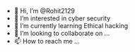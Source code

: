

- 👋 Hi, I’m @Rohit2129
- 👀 I’m interested in cyber security 
- 🌱 I’m currently learning Ethical hacking 
- 💞️ I’m looking to collaborate on ...
- 📫 How to reach me ...

<!---
Rohit2129/Rohit2129 is a ✨ special ✨ repository because its `README.md` (this file) appears on your GitHub profile.
You can click the Preview link to take a look at your changes.
--->
